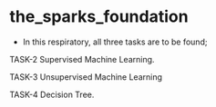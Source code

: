 # the_sparks_foundation
* In this respiratory, all three tasks are to be found;

TASK-2 Supervised Machine Learning.

TASK-3 Unsupervised Machine Learning

TASK-4 Decision Tree.
